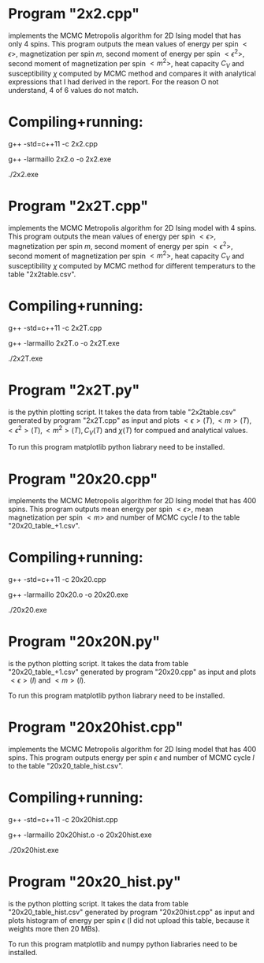 # Program "2x2.cpp" 
implements the MCMC Metropolis algorithm for 2D Ising model that has only 4 spins. This program outputs the mean values of energy per spin $<\epsilon>$, magnetization per spin $m$, second moment of energy per spin $<\epsilon^2>$, second moment of magnetization per spin $< m^{2} >$, heat capacity $C_V$ and susceptibility $\chi$ computed by MCMC method and compares it with analytical expressions that I had derived in the report. For the reason O not understand, 4 of 6 values do not match.

# Compiling+running: 

g++ -std=c++11 -c 2x2.cpp

g++ -larmaillo 2x2.o -o 2x2.exe

./2x2.exe

# Program "2x2T.cpp" 
implements the MCMC Metropolis algorithm for 2D Ising model with 4 spins. This program outputs the mean values of energy per spin $<\epsilon>$, magnetization per spin $m$, second moment of energy per spin $<\epsilon^2>$, second moment of magnetization per spin $< m^{2} >$, heat capacity $C_V$ and susceptibility $\chi$ computed by MCMC method for different temperaturs to the table "2x2table.csv".

# Compiling+running: 

g++ -std=c++11 -c 2x2T.cpp

g++ -larmaillo 2x2T.o -o 2x2T.exe

./2x2T.exe

# Program "2x2T.py" 
is the pythin plotting script. It takes the data from table "2x2table.csv" generated by program "2x2T.cpp" as input and plots
$<\epsilon>(T), < m >(T), <\epsilon^2>(T), < m^2 >(T), C_V(T)$ and $\chi(T)$ for compued and analytical values. 
  
To run this program matplotlib python liabrary need to be installed. 
  
# Program "20x20.cpp"
implements the MCMC Metropolis algorithm for 2D Ising model that has 400 spins. This program outputs mean energy per spin $<\epsilon>$, mean magnetization per spin $<m>$ and number of MCMC cycle $l$ to the table "20x20_table_+1.csv". 
  
# Compiling+running: 
  
g++ -std=c++11 -c 20x20.cpp
  
g++ -larmaillo 20x20.o -o 20x20.exe
  
./20x20.exe
  
# Program "20x20N.py"
is the python plotting script. It takes the data from table "20x20_table_+1.csv" generated by program "20x20.cpp" as input and plots $<\epsilon>(l)$ and $<m>(l)$.
  
To run this program matplotlib python liabrary need to be installed. 
  
# Program "20x20hist.cpp"
implements the MCMC Metropolis algorithm for 2D Ising model that has 400 spins. This program outputs energy per spin $\epsilon$ and number of MCMC cycle $l$ to the table "20x20_table_hist.csv". 
  
# Compiling+running: 
  
g++ -std=c++11 -c 20x20hist.cpp
  
g++ -larmaillo 20x20hist.o -o 20x20hist.exe
  
./20x20hist.exe
  
  
# Program "20x20_hist.py"
is the python plotting script. It takes the data from table "20x20_table_hist.csv" generated by program "20x20hist.cpp" as input and plots histogram of energy per spin $\epsilon$ (I did not upload this table, because it weights more then 20 MBs).
  
To run this program matplotlib and numpy python liabraries need to be installed. 
  

  


  
  
